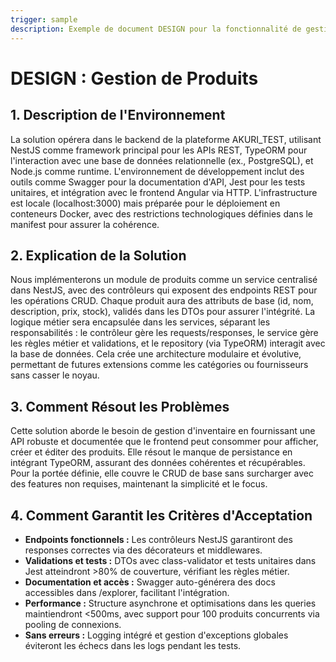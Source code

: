 ```yaml
---
trigger: sample
description: Exemple de document DESIGN pour la fonctionnalité de gestion de produits, basé sur le REQUIREMENT approuvé.
---
```


# DESIGN : Gestion de Produits

## 1. Description de l'Environnement
La solution opérera dans le backend de la plateforme AKURI_TEST, utilisant NestJS comme framework principal pour les APIs REST, TypeORM pour l'interaction avec une base de données relationnelle (ex., PostgreSQL), et Node.js comme runtime. L'environnement de développement inclut des outils comme Swagger pour la documentation d'API, Jest pour les tests unitaires, et intégration avec le frontend Angular via HTTP. L'infrastructure est locale (localhost:3000) mais préparée pour le déploiement en conteneurs Docker, avec des restrictions technologiques définies dans le manifest pour assurer la cohérence.

## 2. Explication de la Solution
Nous implémenterons un module de produits comme un service centralisé dans NestJS, avec des contrôleurs qui exposent des endpoints REST pour les opérations CRUD. Chaque produit aura des attributs de base (id, nom, description, prix, stock), validés dans les DTOs pour assurer l'intégrité. La logique métier sera encapsulée dans les services, séparant les responsabilités : le contrôleur gère les requests/responses, le service gère les règles métier et validations, et le repository (via TypeORM) interagit avec la base de données. Cela crée une architecture modulaire et évolutive, permettant de futures extensions comme les catégories ou fournisseurs sans casser le noyau.

## 3. Comment Résout les Problèmes
Cette solution aborde le besoin de gestion d'inventaire en fournissant une API robuste et documentée que le frontend peut consommer pour afficher, créer et éditer des produits. Elle résout le manque de persistance en intégrant TypeORM, assurant des données cohérentes et récupérables. Pour la portée définie, elle couvre le CRUD de base sans surcharger avec des features non requises, maintenant la simplicité et le focus.

## 4. Comment Garantit les Critères d'Acceptation
- **Endpoints fonctionnels :** Les contrôleurs NestJS garantiront des responses correctes via des décorateurs et middlewares.
- **Validations et tests :** DTOs avec class-validator et tests unitaires dans Jest atteindront >80% de couverture, vérifiant les règles métier.
- **Documentation et accès :** Swagger auto-générera des docs accessibles dans /explorer, facilitant l'intégration.
- **Performance :** Structure asynchrone et optimisations dans les queries maintiendront <500ms, avec support pour 100 produits concurrents via pooling de connexions.
- **Sans erreurs :** Logging intégré et gestion d'exceptions globales éviteront les échecs dans les logs pendant les tests.